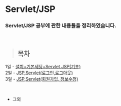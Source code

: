 Servlet/JSP
==============

### Servlet/JSP 공부에 관한 내용들을 정리하였습니다.

<br/>

> ## 목차 <br>
 1일 - [설치+기본세팅+Servlet,JSP(기초)](https://github.com/Kalph/Server/tree/master/1Day) <br/>
 2일 - [JSP,Servlet(로그인,로그아웃)]() <br/>
 3일 - [JSP,Servlet(회원가입, 정보수정)]() <br/>
 
 <br/> 
 
 * 그외 <br/>
  []() <br/>
